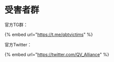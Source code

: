 # 受害者群

官方TG群：

{% embed url="https://t.me/qbtvictims" %}

官方Twitter：

{% embed url="https://twitter.com/QV_Alliance" %}
